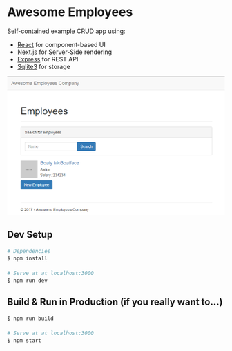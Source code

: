 # Awesome Employees

Self-contained example CRUD app using:

* [React](https://facebook.github.io/react/) for component-based UI
* [Next.js](https://zeit.co/blog/next) for Server-Side rendering
* [Express](http://expressjs.com/) for REST API
* [Sqlite3](https://www.npmjs.com/package/sqlite3) for storage

![Screenshot](https://raw.githubusercontent.com/buhrmi/awesome-employee-list/master/screen.png)

## Dev Setup

``` bash
# Dependencies
$ npm install

# Serve at at localhost:3000
$ npm run dev
```

## Build & Run in Production (if you really want to...)

``` bash
$ npm run build

# Serve at at localhost:3000
$ npm start
```

